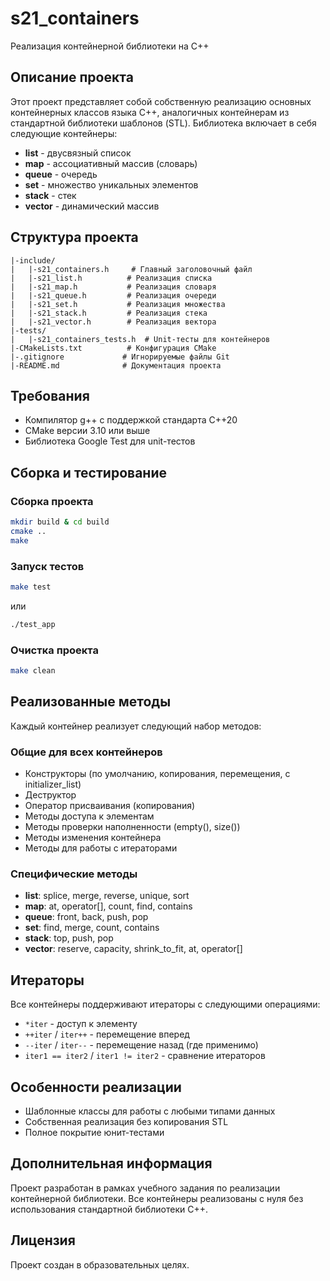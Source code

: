# s21_containers

Реализация контейнерной библиотеки на C++

## Описание проекта

Этот проект представляет собой собственную реализацию основных контейнерных классов языка C++, аналогичных контейнерам из стандартной библиотеки шаблонов (STL). Библиотека включает в себя следующие контейнеры:

- **list** - двусвязный список
- **map** - ассоциативный массив (словарь)
- **queue** - очередь
- **set** - множество уникальных элементов
- **stack** - стек
- **vector** - динамический массив

## Структура проекта

```
|-include/
|   |-s21_containers.h     # Главный заголовочный файл
|   |-s21_list.h          # Реализация списка
|   |-s21_map.h           # Реализация словаря
|   |-s21_queue.h         # Реализация очереди
|   |-s21_set.h           # Реализация множества
|   |-s21_stack.h         # Реализация стека
|   |-s21_vector.h        # Реализация вектора
|-tests/
|   |-s21_containers_tests.h  # Unit-тесты для контейнеров
|-CMakeLists.txt          # Конфигурация CMake
|-.gitignore             # Игнорируемые файлы Git
|-README.md              # Документация проекта
```

## Требования

- Компилятор g++ с поддержкой стандарта C++20
- CMake версии 3.10 или выше
- Библиотека Google Test для unit-тестов

## Сборка и тестирование

### Сборка проекта

```bash
mkdir build & cd build
cmake ..
make
```

### Запуск тестов

```bash
make test
```

или

```bash
./test_app
```

### Очистка проекта

```bash
make clean
```

## Реализованные методы

Каждый контейнер реализует следующий набор методов:

### Общие для всех контейнеров
- Конструкторы (по умолчанию, копирования, перемещения, с initializer_list)
- Деструктор
- Оператор присваивания (копирования)
- Методы доступа к элементам
- Методы проверки наполненности (empty(), size())
- Методы изменения контейнера
- Методы для работы с итераторами

### Специфические методы
- **list**: splice, merge, reverse, unique, sort
- **map**: at, operator[], count, find, contains
- **queue**: front, back, push, pop
- **set**: find, merge, count, contains
- **stack**: top, push, pop
- **vector**: reserve, capacity, shrink_to_fit, at, operator[]

## Итераторы

Все контейнеры поддерживают итераторы с следующими операциями:
- `*iter` - доступ к элементу
- `++iter` / `iter++` - перемещение вперед
- `--iter` / `iter--` - перемещение назад (где применимо)
- `iter1 == iter2` / `iter1 != iter2` - сравнение итераторов

## Особенности реализации

- Шаблонные классы для работы с любыми типами данных
- Собственная реализация без копирования STL
- Полное покрытие юнит-тестами

## Дополнительная информация

Проект разработан в рамках учебного задания по реализации контейнерной библиотеки. Все контейнеры реализованы с нуля без использования стандартной библиотеки C++.

## Лицензия

Проект создан в образовательных целях.